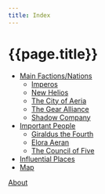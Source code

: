 ```yaml
---
title: Index
---
```

# {{page.title}}
* [Main Factions/Nations](Factions/Summary)
  * [Imperos](Factions/Imperos/Summary)
  * [New Helios](Factions/New&#32;Helios/Summary)
  * [The City of Aeria](Factions/The&#32;City&#32;of&#32;Aeria/Summary)
  * [The Gear Alliance](Factions/The&32;Gear&#32;Alliance/Summary)
  * [Shadow Company](Factions/Shadow&#32;Company/Summary)
* [Important People](NPCs/index)
  * [Giraldus the Fourth](NPCs/Giraldus)
  * [Elora Aeran](NPCs/Elora&#32;Aeran)
  * [The Council of Five](NPCs/The&#32;Council&#32;of&#32;Five)
* [Influential Places]()
* [Map]()

[About](about)